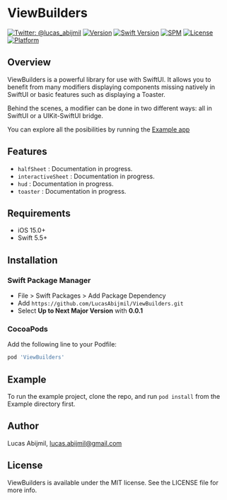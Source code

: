# ViewBuilders

[![Twitter: @lucas_abijmil](https://img.shields.io/badge/contact-@lucas_abijmil-blue.svg?style=flat)](https://twitter.com/lucas_abijmil)
[![Version](https://img.shields.io/cocoapods/v/ViewBuilders.svg?style=flat)](https://cocoapods.org/pods/ViewBuilders)
[![Swift Version](https://img.shields.io/badge/Swift-5.5+-F16D39.svg?style=flat)](https://developer.apple.com/swift)
[![SPM](https://img.shields.io/badge/SPM-supported-DE5C43.svg?style=flat)](https://swift.org/package-manager/)
[![License](https://img.shields.io/cocoapods/l/ViewBuilders.svg?style=flat)](https://cocoapods.org/pods/ViewBuilders)
[![Platform](https://img.shields.io/cocoapods/p/ViewBuilders.svg?style=flat)](https://cocoapods.org/pods/ViewBuilders)

## Overview
ViewBuilders is a powerful library for use with SwiftUI. It allows you to benefit from many modifiers displaying components missing natively in SwiftUI or basic features such as displaying a Toaster.

Behind the scenes, a modifier can be done in two different ways: all in SwiftUI or a UIKit-SwiftUI bridge.

You can explore all the posibilities by running the [Example app](#Example)

## Features
- `halfSheet` : Documentation in progress.
- `interactiveSheet` : Documentation in progress.
- `hud` : Documentation in progress.
- `toaster` : Documentation in progress.

## Requirements
- iOS 15.0+ 
- Swift 5.5+ 

## Installation

### Swift Package Manager
- File > Swift Packages > Add Package Dependency
- Add `https://github.com/LucasAbijmil/ViewBuilders.git`
- Select **Up to Next Major Version** with **0.0.1**

### CocoaPods
Add the following line to your Podfile:
```ruby
pod 'ViewBuilders'
```

## Example

To run the example project, clone the repo, and run `pod install` from the Example directory first.

## Author

Lucas Abijmil, lucas.abijmil@gmail.com

## License

ViewBuilders is available under the MIT license. See the LICENSE file for more info.
